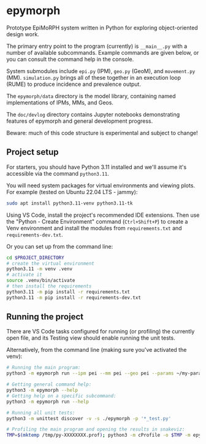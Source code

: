 # epymorph

Prototype EpiMoRPH system written in Python for exploring object-oriented design work.

The primary entry point to the program (currently) is `__main__.py` with a number of available subcommands. Example commands are given below, or you can consult the command help in the console.

System submodules include `epi.py` (IPM), `geo.py` (GeoM), and `movement.py` (MM). `simulation.py` brings all of these together in an execution loop (RUME) to produce incidence and prevalence output.

The `epymorph/data` directory is the model library, containing named implementations of IPMs, MMs, and Geos.

The `doc/devlog` directory contains Jupyter notebooks demonstrating features of epymorph and general development progress.

Beware: much of this code structure is experimental and subject to change!

## Project setup

For starters, you should have Python 3.11 installed and we'll assume it's accessible via the command `python3.11`.

You will need system packages for virtual environments and viewing plots. For example (tested on Ubuntu 22.04 LTS - jammy):

```bash
sudo apt install python3.11-venv python3.11-tk
```

Using VS Code, install the project's recommended IDE extensions. Then use the "Python - Create Environment" command (`Ctrl+Shift+P`) to create a Venv environment and install the modules from `requirements.txt` and `requirements-dev.txt`.

Or you can set up from the command line:

```bash
cd $PROJECT_DIRECTORY
# create the virtual environment
python3.11 -m venv .venv
# activate it
source .venv/bin/activate
# then install the requirements
python3.11 -m pip install -r requirements.txt
python3.11 -m pip install -r requirements-dev.txt
```

## Running the project

There are VS Code tasks configured for running (or profiling) the currently open file, and its Testing view should enable running the unit tests.

Alternatively, from the command line (making sure you've activated the venv):

```bash
# Running the main program:
python3 -m epymorph run --ipm pei --mm pei --geo pei --params ~/my-params.toml --start_date 2010-01-01 --duration 150d --chart e0

# Getting general command help:
python3 -m epymorph --help
# Getting help on a specific subcommand:
python3 -m epymorph run --help

# Running all unit tests:
python3 -m unittest discover -v -s ./epymorph -p '*_test.py'

# Profiling the main program and opening the results in snakeviz:
TMP=$(mktemp /tmp/py-XXXXXXXX.prof); python3 -m cProfile -o $TMP -m epymorph sim pei_py --profile; snakeviz $TMP
```
